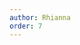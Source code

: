 ```yaml
---
author: Rhianna
order: 7
---
```

<div class=“video-container”
<iframe width="560" height="315" src="https://www.youtube.com/embed/Zx8CYPuAWVU" title="YouTube video player" frameborder="0" allow="accelerometer; autoplay; clipboard-write; encrypted-media; gyroscope; picture-in-picture" allowfullscreen></iframe>
</div>